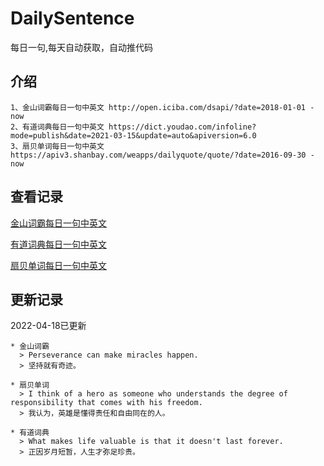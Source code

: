 # DailySentence

每日一句,每天自动获取，自动推代码

## 介绍

```
1、金山词霸每日一句中英文 http://open.iciba.com/dsapi/?date=2018-01-01 - now
2、有道词典每日一句中英文 https://dict.youdao.com/infoline?mode=publish&date=2021-03-15&update=auto&apiversion=6.0
3、扇贝单词每日一句中英文 https://apiv3.shanbay.com/weapps/dailyquote/quote/?date=2016-09-30 - now
```

## 查看记录

[金山词霸每日一句中英文](./data/iciba/)

[有道词典每日一句中英文](./data/youdao/)

[扇贝单词每日一句中英文](./data/shanbay/)

## 更新记录
2022-04-18已更新 
```
* 金山词霸
  > Perseverance can make miracles happen. 
  > 坚持就有奇迹。

* 扇贝单词
  > I think of a hero as someone who understands the degree of responsibility that comes with his freedom.
  > 我认为，英雄是懂得责任和自由同在的人。

* 有道词典
  > What makes life valuable is that it doesn't last forever.
  > 正因岁月短暂，人生才弥足珍贵。

```
